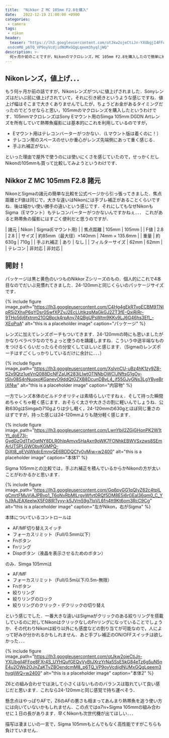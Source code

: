 ```yaml
---
title:  "Nikkor Z MC 105mm F2.8を購入"
date:   2022-12-19 21:00:00 +0900
categories: 
 - camera
tags:
 - nikon
header:
  teaser: "https://lh3.googleusercontent.com/otJkw2ojeCtiJn-YXUbgjI4FFoe8FXr4S_UYHQufGEQvVyBtJXrzYrNa5SsE5kG84eTz6g5uN5nE4u2OWe2OJnZaKTvZBO\
 endcmM8_p6TQ_VP9oyVcdjidNUMxGQgLqeem3hyqljWQ"
description: >-
  何ヶ月か前のことですが，Nikonのマクロレンズ，MC 105mm F2.8を購入したので簡単に紹介します．
---
```


## Nikonレンズ，値上げ．．．

もう何ヶ月か前の話ですが，Nikonレンズがついに値上げされました．Sonyレンズはだいぶ前に値上げされていて，それに引き続きというような感じですね．値上げ幅はそこまで大きくありませんでしたが，ちょうどお金があるタイミングだったのでどうせならと思い，105mmのマクロレンズを購入したというわけです．105mmマクロレンズはSony Eマウント用のSimga 105mm DGDN Artレンズを所有していて熱帯魚撮影には基本的にこれを利用しているのですが，

- Eマウント用はテレコンバーターがつかない．（Lマウント版は着くのに！）
- テレコン用のスペースのせいか重心がレンズ先端側にあって重く感じる．
- 手ぶれ補正がない．

といった理由で屋外で使うのには使いにくさを感じていたので，せっかくだしNikonの105mmも買って比較してみようというわけです．


## Nikkor Z MC 105mm F2.8 諸元

NikonとSigmaの諸元の簡単な比較を公式ページから引っ張ってきました．焦点距離とF値は同じで，大きな違いはNikonには手ブレ補正があることくらいですね．後は細かい使い勝手の違いという感じです．それにしてもなぜNikonもSigma（Eマウント）もテレコンバーターがつかないんですかねぇ．．． これがあると熱帯魚の撮影にはすごく便利だと思うのですが．

| 諸元             | Nikon                  | Sigma(Eマウント用) |
| 焦点距離         | 105mm                  | 105mm              |
| F値              | 2.8                    | 2.8                |
| サイズ           | 約85mm（最大径）×140mm | 74mm × 135.6mm     |
| 重量             | 約630g                 | 710g               |
| 手ぶれ補正       | あり                   | なし               |
| フィルターサイズ | 62mm                   | 62mm               |
| テレコン         | 非対応                 | 非対応             |


## 開封！

パッケージは黒と黄色のいつものNikkor Zシリーズのもの．個人的にこれで4本目なのでだいぶ見慣れてきました．24-120mmと同じくらいのパッケージサイズです．

{% include figure image_path="https://lh3.googleusercontent.com/C4Hg4gEkRTvoECBM9TNIpR5j2XhxP6qYDsr0SwfXPZvJ2EcLUtIkzqMaGkGJ2ZT3fE-QxiRiRr-9THo56j6fxtnm21GQBpck4rpAny74QBgUPsWtm9KKv9LJ6G46hs3EfI_-XEoPqA" alt="this is a placeholder image" caption="パッケージ" %} 


レンズに加えてレンズポーチもついてきます．24-120mmの時にも思いましたがかなりペラペラなのでちょっと使うのを躊躇しますね．こういう中途半端なものをつけるくらいだったらその分安くしてほしいと感じます．（Sigmaのレンズポーチはすごくしっかりしているだけに余計に．．．）

{% include figure image_path="https://lh3.googleusercontent.com/XsIvnCU-uBz4hK1zy9ZB-S2x9Qtz1ueVnQ088DcNFZaUK283iLIwtOTNNbOWCIJNftsG1gOy-tSIv08S4nNuqxoKGanevO9ddQtGZXB8DcunDBvL4_jf55GJyGNs3LgYByeBrjXf4w" alt="this is a placeholder image" caption="内容物" %} 

一方でレンズ本体のビルドクオリティは素晴らしいですねぇ．そして持った瞬間めちゃくちゃ軽く感じます．おそらく太さや大きさの割に軽いんでしょうね．公称630gはSimgaの710gよりは少し軽く，24-120mmの630gとほぼ同じ重さのはずですが，持った感じは24-120mmよりも随分軽く感じます．

{% include figure image_path="https://lh3.googleusercontent.com/LwnYbjl2ZGjGHonPK2W1tYt_doE73j-GydGzOd1TxOqtNY8DLR0hIpAmvx5HaAxn9oWK7FONhkEBWVSxzws8SEmArUTSPLGWObvKGMPQ-DjXt8_qEVsWkdcEmnyQE6BDDQCfy0vMjw=w2400" alt="this is a placeholder image" caption="本体1" %}


Sigma 105mmとの比較では，手ぶれ補正を積んでいるからかNikonの方が太いことがわかるかと思います．

{% include figure image_path="https://lh3.googleusercontent.com/Gq6pyGG1qQIyZ62c4tpILgCmrtFMuVjAJPBvp1_T6oNvRbMlLrgyWfvt0RQf5DM8E5i6rGEal36qm0_C_YhJ9AJEAXeelwX5F08IRTyyy-k5JVm59g7IqVL6fn4tt9Kt6om3RcC9Cg" alt="this is a placeholder image" caption="左がNikon，右がSigma" %}


本体についているコントロールは

- AF/MF切り替えスイッチ
- フォーカスリミット（Full/0.5mm以下）
- Fnボタン
- Fnリング
- Dispボタン（液晶を表示させるためのボタン）

のみ．Simga 105mmは

- AF/MF
- フォーカスリミット（Full/0.5m以下/0.5m-無限）
- Fnボタン
- 絞りリング
- 絞りリングのロック
- 絞りリングのクリック・デクリックの切り替え

という感じでした．一番大きな違いはSigmaがクリックのある絞りリングを搭載しているのに対してNikonはクリックなしのFnリングになっていることでしょうか．その代わりNikonは絞り以外にも感度などの割り当てが可能なので，人によって好みが分かれるかもしれません．あと手ブレ補正のON/OFFスイッチは欲しかった．．．

{% include figure image_path="https://lh3.googleusercontent.com/otJkw2ojeCtiJn-YXUbgjI4FFoe8FXr4S_UYHQufGEQvVyBtJXrzYrNa5SsE5kG84eTz6g5uN5nE4u2OWe2OJnZaKTvZBOendcmM8_p6TQ_VP9oyVcdjidNUMxGQgLqeem3hyqljWQ=w2400" alt="this is a placeholder image" caption="本体2" %}

Z6との組み合わせでは決して小さくはないもののバランスは取れていて良い感じだと思います．これなら24-120mmと同じ感覚で持ち運べそう．


懸念点はやっぱりAFで，Z6のAFの悪さも相まってあんまり熱帯魚を追う使い方には向いていないかもしれません．この点ではα7iv+Sigma 105mmの組み合わせに１日の長があります．早くNikonも次世代機が出てほしい．．．


描写は凄まじいの一言で，Sigma 105mmもとんでもなく高性能ですがこちらも負けていません．


## 
